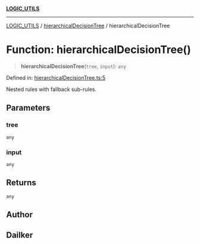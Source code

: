 [**LOGIC_UTILS**](../../README.md)

***

[LOGIC_UTILS](../../README.md) / [hierarchicalDecisionTree](../README.md) / hierarchicalDecisionTree

# Function: hierarchicalDecisionTree()

> **hierarchicalDecisionTree**(`tree`, `input`): `any`

Defined in: [hierarchicalDecisionTree.ts:5](https://github.com/dailker/everyutil/blob/9b590f3b464c4883aa51a0e840c616072d918dc8/src/logic/hierarchicalDecisionTree.ts#L5)

Nested rules with fallback sub-rules.

## Parameters

### tree

`any`

### input

`any`

## Returns

`any`

## Author

## Dailker
